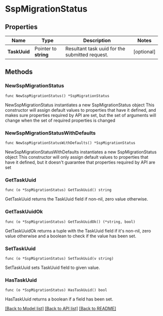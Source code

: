 # SspMigrationStatus

## Properties

Name | Type | Description | Notes
------------ | ------------- | ------------- | -------------
**TaskUuid** | Pointer to **string** | Resultant task uuid for the submitted request. | [optional] 

## Methods

### NewSspMigrationStatus

`func NewSspMigrationStatus() *SspMigrationStatus`

NewSspMigrationStatus instantiates a new SspMigrationStatus object
This constructor will assign default values to properties that have it defined,
and makes sure properties required by API are set, but the set of arguments
will change when the set of required properties is changed

### NewSspMigrationStatusWithDefaults

`func NewSspMigrationStatusWithDefaults() *SspMigrationStatus`

NewSspMigrationStatusWithDefaults instantiates a new SspMigrationStatus object
This constructor will only assign default values to properties that have it defined,
but it doesn't guarantee that properties required by API are set

### GetTaskUuid

`func (o *SspMigrationStatus) GetTaskUuid() string`

GetTaskUuid returns the TaskUuid field if non-nil, zero value otherwise.

### GetTaskUuidOk

`func (o *SspMigrationStatus) GetTaskUuidOk() (*string, bool)`

GetTaskUuidOk returns a tuple with the TaskUuid field if it's non-nil, zero value otherwise
and a boolean to check if the value has been set.

### SetTaskUuid

`func (o *SspMigrationStatus) SetTaskUuid(v string)`

SetTaskUuid sets TaskUuid field to given value.

### HasTaskUuid

`func (o *SspMigrationStatus) HasTaskUuid() bool`

HasTaskUuid returns a boolean if a field has been set.


[[Back to Model list]](../README.md#documentation-for-models) [[Back to API list]](../README.md#documentation-for-api-endpoints) [[Back to README]](../README.md)


